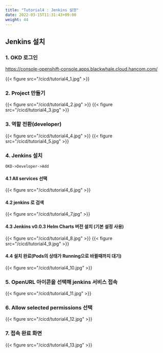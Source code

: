 ```yaml
---
title: "Tutorial4 : Jenkins 설정"
date: 2022-03-15T11:31:43+09:00
weight: 44
---
```


## Jenkins 설치


### 1. OKD 로그인  
https://console-openshift-console.apps.blackwhale.cloud.hancom.com/

{{< figure src="/cicd/tutorial4_1.jpg" >}}

### 2. Project 만들기  
{{< figure src="/cicd/tutorial4_2.jpg" >}}
{{< figure src="/cicd/tutorial4_3.jpg" >}}

### 3. 역할 전환(developer)
{{< figure src="/cicd/tutorial4_4.jpg" >}}
{{< figure src="/cicd/tutorial4_5.jpg" >}}

### 4. Jenkins 설치
```
OKD->Developer->Add
```

#### 4.1 All services 선택  
{{< figure src="/cicd/tutorial4_6.jpg" >}}

#### 4.2 jenkins 로 검색    
{{< figure src="/cicd/tutorial4_7.jpg" >}}

#### 4.3 Jenkins v0.0.3 Helm Charts 버전 설치 (기본 설정 사용)
{{< figure src="/cicd/tutorial4_8.jpg" >}}
{{< figure src="/cicd/tutorial4_9.jpg" >}}

#### 4.4 설치 완료(Pods의 상태가 Running으로 바뀔때까지 대기)
{{< figure src="/cicd/tutorial4_10.jpg" >}}

### 5. OpenURL 아이콘을 선택해 jenkins 서비스 접속
{{< figure src="/cicd/tutorial4_11.jpg" >}}

### 6. Allow selected permissions 선택
{{< figure src="/cicd/tutorial4_12.jpg" >}}

### 7. 접속 완료 화면
{{< figure src="/cicd/tutorial4_13.jpg" >}}